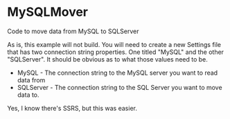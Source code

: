 MySQLMover
==========

Code to move data from MySQL to SQLServer

As is, this example will not build. You will need to create a new Settings file that has two connection string properties. One titled "MySQL" and the other "SQLServer". It should be obvious as to what those values need to be.

  - MySQL - The connection string to the MySQL server you want to read data from
  - SQLServer - The connection string to the SQL Server you want to move data to.

Yes, I know there's SSRS, but this was easier.